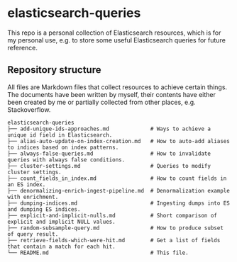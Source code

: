 # elasticsearch-queries

This repo is a personal collection of Elasticsearch resources, which is for my personal use, e.g. to store some useful Elasticsearch queries for future reference.


## Repository structure

All files are Markdown files that collect resources to achieve certain things. The documents have been written by myself, their contents have either been created by me or partially collected from other places, e.g. Stackoverflow.

```
elasticsearch-queries
├── add-unique-ids-approaches.md             # Ways to achieve a unique id field in Elasticsearch.
├── alias-auto-update-on-index-creation.md   # How to auto-add aliases to indices based on index patterns.
├── always-false-queries.md                  # How to invalidate queries with always false conditions.
├── cluster-settings.md                      # Queries to modify cluster settings.
├── count_fields_in_index.md                 # How to count fields in an ES index.
├── denormalizing-enrich-ingest-pipeline.md  # Denormalization example with enrichment.
├── dumping-indices.md                       # Ingesting dumps into ES and dumping ES indices.
├── explicit-and-implicit-nulls.md           # Short comparison of explicit and implicit NULL values.
├── random-subsample-query.md                # How to produce subset of query result.
├── retrieve-fields-which-were-hit.md        # Get a list of fields that contain a match for each hit.
└── README.md                                # This file.
```

